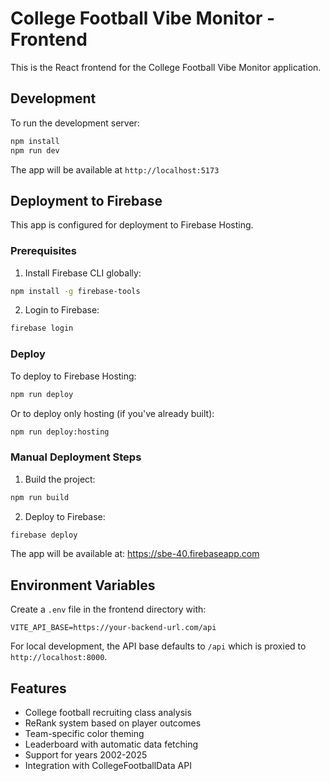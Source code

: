 # College Football Vibe Monitor - Frontend

This is the React frontend for the College Football Vibe Monitor application.

## Development

To run the development server:

```bash
npm install
npm run dev
```

The app will be available at `http://localhost:5173`

## Deployment to Firebase

This app is configured for deployment to Firebase Hosting.

### Prerequisites

1. Install Firebase CLI globally:
```bash
npm install -g firebase-tools
```

2. Login to Firebase:
```bash
firebase login
```

### Deploy

To deploy to Firebase Hosting:

```bash
npm run deploy
```

Or to deploy only hosting (if you've already built):
```bash
npm run deploy:hosting
```

### Manual Deployment Steps

1. Build the project:
```bash
npm run build
```

2. Deploy to Firebase:
```bash
firebase deploy
```

The app will be available at: https://sbe-40.firebaseapp.com

## Environment Variables

Create a `.env` file in the frontend directory with:

```
VITE_API_BASE=https://your-backend-url.com/api
```

For local development, the API base defaults to `/api` which is proxied to `http://localhost:8000`.

## Features

- College football recruiting class analysis
- ReRank system based on player outcomes
- Team-specific color theming
- Leaderboard with automatic data fetching
- Support for years 2002-2025
- Integration with CollegeFootballData API

